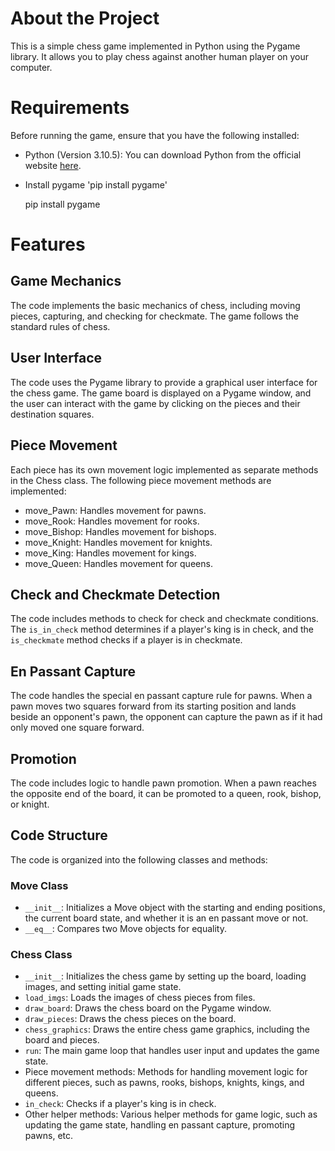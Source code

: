 # About the Project

This is a simple chess game implemented in Python using the Pygame library. It allows you to play chess against another human player on your computer.

# Requirements

Before running the game, ensure that you have the following installed:

- Python (Version 3.10.5): You can download Python from the official website [here](https://www.python.org/downloads/).

- Install pygame 'pip install pygame'

    pip install pygame

# Features

## Game Mechanics
The code implements the basic mechanics of chess, including moving pieces, capturing, and checking for checkmate. The game follows the standard rules of chess.

## User Interface
The code uses the Pygame library to provide a graphical user interface for the chess game. The game board is displayed on a Pygame window, and the user can interact with the game by clicking on the pieces and their destination squares.

## Piece Movement
Each piece has its own movement logic implemented as separate methods in the Chess class. The following piece movement methods are implemented:

- move_Pawn: Handles movement for pawns.
- move_Rook: Handles movement for rooks.
- move_Bishop: Handles movement for bishops.
- move_Knight: Handles movement for knights.
- move_King: Handles movement for kings.
- move_Queen: Handles movement for queens.

## Check and Checkmate Detection
The code includes methods to check for check and checkmate conditions. The `is_in_check` method determines if a player's king is in check, and the `is_checkmate` method checks if a player is in checkmate.

## En Passant Capture
The code handles the special en passant capture rule for pawns. When a pawn moves two squares forward from its starting position and lands beside an opponent's pawn, the opponent can capture the pawn as if it had only moved one square forward.

## Promotion
The code includes logic to handle pawn promotion. When a pawn reaches the opposite end of the board, it can be promoted to a queen, rook, bishop, or knight.

## Code Structure
The code is organized into the following classes and methods:

### Move Class
- `__init__`: Initializes a Move object with the starting and ending positions, the current board state, and whether it is an en passant move or not.
- `__eq__`: Compares two Move objects for equality.

### Chess Class
- `__init__`: Initializes the chess game by setting up the board, loading images, and setting initial game state.
- `load_imgs`: Loads the images of chess pieces from files.
- `draw_board`: Draws the chess board on the Pygame window.
- `draw_pieces`: Draws the chess pieces on the board.
- `chess_graphics`: Draws the entire chess game graphics, including the board and pieces.
- `run`: The main game loop that handles user input and updates the game state.
- Piece movement methods: Methods for handling movement logic for different pieces, such as pawns, rooks, bishops, knights, kings, and queens.
- `in_check`: Checks if a player's king is in check.
- Other helper methods: Various helper methods for game logic, such as updating the game state, handling en passant capture, promoting pawns, etc.
